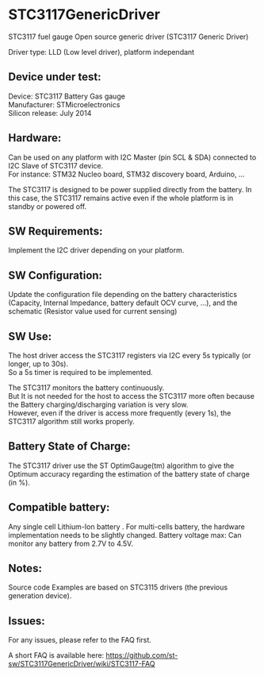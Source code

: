 # STC3117GenericDriver
STC3117 fuel gauge Open source generic driver
(STC3117 Generic Driver)

Driver type: LLD (Low level driver), platform independant

Device under test:
----------------
Device:       STC3117 Battery Gas gauge  
Manufacturer: STMicroelectronics  
Silicon release: July 2014

Hardware:
----------------
Can be used on any platform with I2C Master (pin SCL & SDA) connected to I2C Slave of STC3117 device.  <br />
For instance: STM32 Nucleo board, STM32 discovery board, Arduino, ...  <br />

The STC3117 is designed to be power supplied directly from the battery. In this case, the STC3117 remains active even if the whole platform is in standby or powered off.


SW Requirements:
----------------
Implement the I2C driver depending on your platform.

SW Configuration:
----------------
Update the configuration file depending on the battery characteristics (Capacity, Internal Impedance, battery default OCV curve, ...), and the schematic (Resistor value used for current sensing)

SW Use:
----------------
The host driver access the STC3117 registers via I2C every 5s typically (or longer, up to 30s).  <br />
So a 5s timer is required to be implemented.  <br />

The STC3117 monitors the battery continuously. <br />
But It is not needed for the host to access the STC3117 more often because the Battery charging/discharging variation is very slow.  <br />
However, even if the driver is access more frequently (every 1s), the STC3117 algorithm still works properly.  <br />

Battery State of Charge:
----------------
The STC3117 driver use the ST OptimGauge(tm) algorithm to give the Optimum accuracy regarding the estimation of the battery state of charge (in %).

Compatible battery:
----------------
Any single cell Lithium-Ion battery .
For multi-cells battery, the hardware implementation needs to be slightly changed.
Battery voltage max: Can monitor any battery from 2.7V to 4.5V.

Notes:
----------------
Source code Examples are based on STC3115 drivers (the previous generation device).  

Issues:
----------------
For any issues, please refer to the FAQ first.

A short FAQ is available here: 
https://github.com/st-sw/STC3117GenericDriver/wiki/STC3117-FAQ
